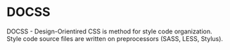 # DOCSS
  DOCSS - Design-Orientired CSS is method for style code organization. Style code source files are written on preprocessors (SASS, LESS, Stylus).
